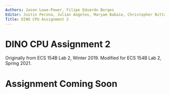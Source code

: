 ```yaml
---
Authors: Jason Lowe-Power, Filipe Eduardo Borges
Editor: Justin Perona, Julian Angeles, Maryam Babaie, Christopher Nitta
Title: DINO CPU Assignment 2
---
```


# DINO CPU Assignment 2

Originally from ECS 154B Lab 2, Winter 2019.
Modified for ECS 154B Lab 2, Spring 2021.

# Assignment Coming Soon